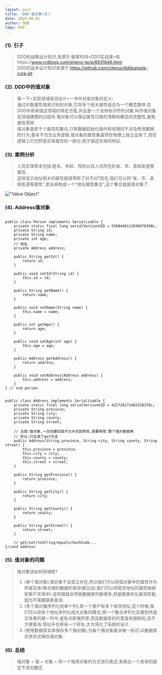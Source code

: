 ```yaml
---
layout: post
title: 'DDD 值对象(五)'
date: 2020-06-01
author: 李新
tags: DDD
---
```


### (1). 引子
> DDD的战略设计知识,来源于:极客时间<DDD实战课>和https://www.cnblogs.com/sheng-jie/p/6931646.html   
> DDD的战术设计知识来源于:https://github.com/citerus/dddsample-core.git    
### (2). DDD中的值对象
> 看一下<实现领域驱动设计>一书中对值对象的定义:  
> 通过对象属性值来识别的对象,它将多个相关属性组合为一个概念整体.在DDD中用来描述领域的特定方面,并且是一个没有标识符的对象,叫作值对象.   
> 在领域建模的过程中,值对象可以保证属性归类的清晰和概念的完整性,避免属性零碎.  
> 值对象是若干个属性的集合,只有数据初始化操作和有限的不涉及修改数据的行为,基本不包含业务逻辑.值对象的属性集虽然在物理上独立出来了,但在逻辑上它仍然是实体属性的一部分,用于描述实体的特征.  
### (3). 案例分析
> 人员实体原本包括:姓名、年龄、性别以及人员所在的省、市、县和街道等属性.  
> 这样显示地址相关的属性就很零碎了对不对?现在,我们可以将“省、市、县和街道等属性",拿出来构成一个"地址属性集合",这个集合就是值对象了.

!["Value Object"](https://static001.geekbang.org/resource/image/13/f6/136512ac4c65b3f2ed4b2898b40965f6.jpg)
### (4). Address值对象
```

public class Person implements Serializable {
	private static final long serialVersionUID = 5588448113938976398L;
	private String id;
	private String name;
	private int age;
	// 地址
	private Address address;

	public String getId() {
		return id;
	}

	public void setId(String id) {
		this.id = id;
	}

	public String getName() {
		return name;
	}

	public void setName(String name) {
		this.name = name;
	}

	public int getAge() {
		return age;
	}

	public void setAge(int age) {
		this.age = age;
	}

	public Address getAddress() {
		return address;
	}

	public void setAddress(Address address) {
		this.address = address;
	}
} // end person


public class Address implements Serializable {
	private static final long serialVersionUID = 422726171482528378L;
	private String province;
	private String city;
	private String county;
	private String street;
	
	// 注意:值对象,一旦创建后就不允许对其修改,若要修改:整个值对象替换
	// 所以:只生成了get方法
	public Address(String province, String city, String county, String street) {
		this.province = province;
		this.city = city;
		this.county = county;
		this.street = street;
	}

	public String getProvince() {
		return province;
	}

	public String getCity() {
		return city;
	}

	public String getCounty() {
		return county;
	}

	public String getStreet() {
		return street;
	}
	
	// get/set/toString/equals/hashCode...
}//end address
```
### (5). 值对象的问题
> 值对象该如何存储呢?  
> 1. (单个值对象),值对象不会孤立存在,所以我们可以将值对象中的属性作为所属实体/聚合根的数据列来存储(比如:我们可以将收货地址的属性映射到客户实体中).这样做就会导致数据表列数增多,但是能够优化查询性能,因为不需要联表查询.  
> 2. (多个值对像序列化到单个列),若一个客户有多个收货地址,这个时候,我们可以把多个地址序列化成大对象的模式,把一个集合序列化后塞到外层实体表的某一列中,是有点匪夷所思.而且数据库的列宽是有限制的,且不方便查询.但似乎也带来一个好处,大大简化了系统的设计.  
> 3. (使用数据库实体保存多个值对像),为每个值对象委派唯一标识,以数据库实体形式保存值对象.  

### (6). 总结
> 值对象 = 值 + 对象 = 将一个值用对象的方式进行表述,来表达一个具体的固定不变的概念.